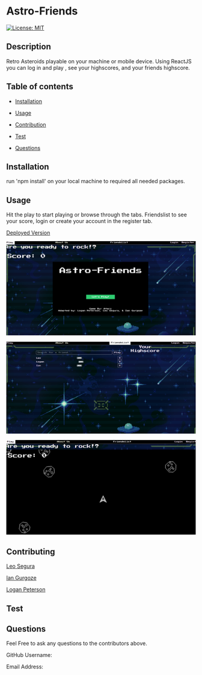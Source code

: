 
# Astro-Friends
[![License: MIT](https://img.shields.io/badge/License-MIT-yellow.svg)](https://opensource.org/licenses/MIT)
## Description
Retro Asteroids playable on your machine or mobile device. Using ReactJS you can log in and play , see your highscores, and your friends highscore. 


## Table of contents


- [Installation](#Insallation)

- [Usage](#Usage)

- [Contribution](#Contributing)

- [Test](#Test)

- [Questions](#Questions)


## Installation


run 'npm install' on your local machine to required all needed packages.


## Usage
Hit the play to start playing or browse through the tabs. Friendslist to see your score, login or create your account in the register tab.

[Deployed Version]()

![Homepage](./screenshots/homepage.png)

![Friendlist](./screenshots/friendslist.PNG)

![Gameplay](./screenshots/game.PNG)


## Contributing
[Leo Segura](https://github.com/lsegura06) 

[Ian Gurgoze](https://github.com/igurgoze) 

[Logan Peterson](https://github.com/codeDevLogan)


## Test



## Questions
Feel Free to ask any questions to the contributors above.

GitHub Username: [](https://github.com/)


Email Address: []()